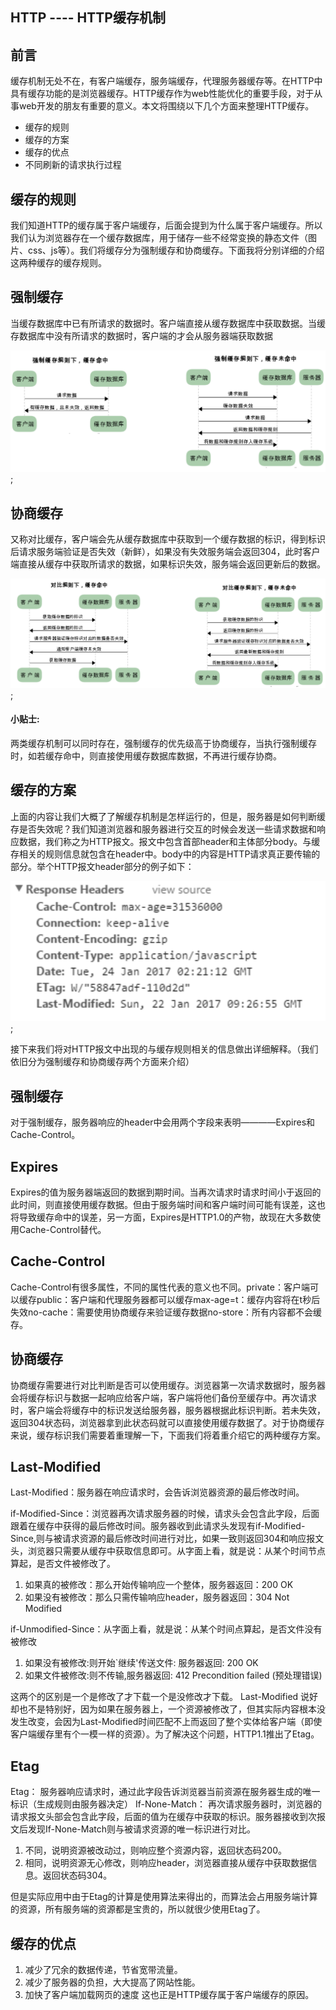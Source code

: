 ## HTTP ---- HTTP缓存机制

## 前言

缓存机制无处不在，有客户端缓存，服务端缓存，代理服务器缓存等。在HTTP中具有缓存功能的是浏览器缓存。HTTP缓存作为web性能优化的重要手段，对于从事web开发的朋友有重要的意义。本文将围绕以下几个方面来整理HTTP缓存。

- 缓存的规则
- 缓存的方案
- 缓存的优点
- 不同刷新的请求执行过程

## 缓存的规则

我们知道HTTP的缓存属于客户端缓存，后面会提到为什么属于客户端缓存。所以我们认为浏览器存在一个缓存数据库，用于储存一些不经常变换的静态文件（图片、css、js等）。我们将缓存分为强制缓存和协商缓存。下面我将分别详细的介绍这两种缓存的缓存规则。


## 强制缓存

当缓存数据库中已有所请求的数据时。客户端直接从缓存数据库中获取数据。当缓存数据库中没有所请求的数据时，客户端的才会从服务器端获取数据

![强缓存](./images/cache/1.jpg);

## 协商缓存

又称对比缓存，客户端会先从缓存数据库中获取到一个缓存数据的标识，得到标识后请求服务端验证是否失效（新鲜），如果没有失效服务端会返回304，此时客户端直接从缓存中获取所请求的数据，如果标识失效，服务端会返回更新后的数据。

![协商缓存](./images/cache/2.jpg);

#### 小贴士:

两类缓存机制可以同时存在，强制缓存的优先级高于协商缓存，当执行强制缓存时，如若缓存命中，则直接使用缓存数据库数据，不再进行缓存协商。

## 缓存的方案

上面的内容让我们大概了了解缓存机制是怎样运行的，但是，服务器是如何判断缓存是否失效呢？我们知道浏览器和服务器进行交互的时候会发送一些请求数据和响应数据，我们称之为HTTP报文。报文中包含首部header和主体部分body。与缓存相关的规则信息就包含在header中。body中的内容是HTTP请求真正要传输的部分。举个HTTP报文header部分的例子如下：

![缓存方案](./images/cache/3.jpg);

接下来我们将对HTTP报文中出现的与缓存规则相关的信息做出详细解释。（我们依旧分为强制缓存和协商缓存两个方面来介绍）


## 强制缓存

对于强制缓存，服务器响应的header中会用两个字段来表明————Expires和Cache-Control。

## Expires

Expires的值为服务器端返回的数据到期时间。当再次请求时请求时间小于返回的此时间，则直接使用缓存数据。但由于服务端时间和客户端时间可能有误差，这也将导致缓存命中的误差，另一方面，Expires是HTTP1.0的产物，故现在大多数使用Cache-Control替代。

## Cache-Control

Cache-Control有很多属性，不同的属性代表的意义也不同。private：客户端可以缓存public：客户端和代理服务器都可以缓存max-age=t：缓存内容将在t秒后失效no-cache：需要使用协商缓存来验证缓存数据no-store：所有内容都不会缓存。

## 协商缓存

协商缓存需要进行对比判断是否可以使用缓存。浏览器第一次请求数据时，服务器会将缓存标识与数据一起响应给客户端，客户端将他们备份至缓存中。再次请求时，客户端会将缓存中的标识发送给服务器，服务器根据此标识判断。若未失效，返回304状态码，浏览器拿到此状态码就可以直接使用缓存数据了。对于协商缓存来说，缓存标识我们需要着重理解一下，下面我们将着重介绍它的两种缓存方案。


## Last-Modified

Last-Modified：服务器在响应请求时，会告诉浏览器资源的最后修改时间。

if-Modified-Since：浏览器再次请求服务器的时候，请求头会包含此字段，后面跟着在缓存中获得的最后修改时间。服务器收到此请求头发现有if-Modified-Since,则与被请求资源的最后修改时间进行对比，如果一致则返回304和响应报文头，浏览器只需要从缓存中获取信息即可。从字面上看，就是说：从某个时间节点算起，是否文件被修改了。

1. 如果真的被修改：那么开始传输响应一个整体，服务器返回：200 OK
2. 如果没有被修改：那么只需传输响应header，服务器返回：304 Not Modified

if-Unmodified-Since：从字面上看，就是说：从某个时间点算起，是否文件没有被修改

1. 如果没有被修改:则开始`继续'传送文件: 服务器返回: 200 OK
2. 如果文件被修改:则不传输,服务器返回: 412 Precondition failed (预处理错误)

这两个的区别是一个是修改了才下载一个是没修改才下载。
Last-Modified 说好却也不是特别好，因为如果在服务器上，一个资源被修改了，但其实际内容根本没发生改变，会因为Last-Modified时间匹配不上而返回了整个实体给客户端（即使客户端缓存里有个一模一样的资源）。为了解决这个问题，HTTP1.1推出了Etag。

## Etag

Etag： 服务器响应请求时，通过此字段告诉浏览器当前资源在服务器生成的唯一标识（生成规则由服务器决定）
If-None-Match： 再次请求服务器时，浏览器的请求报文头部会包含此字段，后面的值为在缓存中获取的标识。服务器接收到次报文后发现If-None-Match则与被请求资源的唯一标识进行对比。

1. 不同，说明资源被改动过，则响应整个资源内容，返回状态码200。
2. 相同，说明资源无心修改，则响应header，浏览器直接从缓存中获取数据信息。返回状态码304。

但是实际应用中由于Etag的计算是使用算法来得出的，而算法会占用服务端计算的资源，所有服务端的资源都是宝贵的，所以就很少使用Etag了。


## 缓存的优点

1. 减少了冗余的数据传递，节省宽带流量。
2. 减少了服务器的负担，大大提高了网站性能。
3. 加快了客户端加载网页的速度 这也正是HTTP缓存属于客户端缓存的原因。